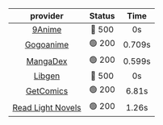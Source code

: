 | **provider** | **Status** | **Time** |
|:--------:|:------:|:----:|
| [9Anime](https://9anime.to) | 🔴 500 | 0s |
| [Gogoanime](https://gogoanime.gg) | 🟢 200 | 0.709s |
| [MangaDex](https://mangadex.org) | 🟢 200 | 0.599s |
| [Libgen](http://libgen) | 🔴 500 | 0s |
| [GetComics](https://getcomics.info/) | 🟢 200 | 6.81s |
| [Read Light Novels](https://readlightnovels.net) | 🟢 200 | 1.26s |
